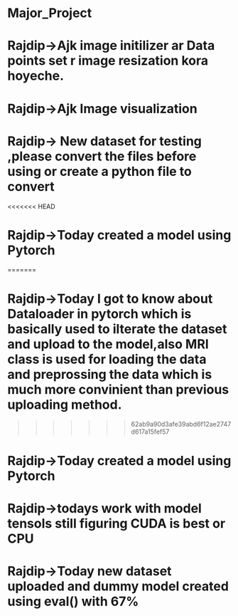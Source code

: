 # Major_Project
# Rajdip->Ajk image initilizer ar Data points set r image resization kora hoyeche.
# Rajdip->Ajk Image visualization 
# Rajdip-> New dataset for testing ,please convert the files before using or create a python file to convert
<<<<<<< HEAD
# Rajdip->Today created a model using Pytorch
=======
# Rajdip->Today I got to know about Dataloader in pytorch which is basically used to ilterate the dataset and upload to the model,also MRI class is used for loading the data and preprossing the data which is much more convinient than previous uploading method.

>>>>>>> 62ab9a90d3afe39abd6f12ae2747d617a15fef57
# Rajdip->Today created a model using Pytorch
# Rajdip->todays work with model tensols still figuring CUDA is best or CPU
# Rajdip->Today new dataset uploaded and dummy model created using eval() with 67% 
